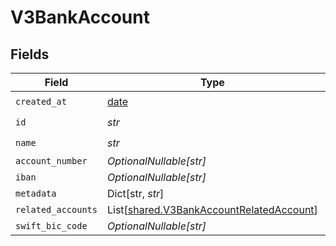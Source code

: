 # V3BankAccount


## Fields

| Field                                                                                          | Type                                                                                           | Required                                                                                       | Description                                                                                    |
| ---------------------------------------------------------------------------------------------- | ---------------------------------------------------------------------------------------------- | ---------------------------------------------------------------------------------------------- | ---------------------------------------------------------------------------------------------- |
| `created_at`                                                                                   | [date](https://docs.python.org/3/library/datetime.html#date-objects)                           | :heavy_check_mark:                                                                             | N/A                                                                                            |
| `id`                                                                                           | *str*                                                                                          | :heavy_check_mark:                                                                             | N/A                                                                                            |
| `name`                                                                                         | *str*                                                                                          | :heavy_check_mark:                                                                             | N/A                                                                                            |
| `account_number`                                                                               | *OptionalNullable[str]*                                                                        | :heavy_minus_sign:                                                                             | N/A                                                                                            |
| `iban`                                                                                         | *OptionalNullable[str]*                                                                        | :heavy_minus_sign:                                                                             | N/A                                                                                            |
| `metadata`                                                                                     | Dict[str, *str*]                                                                               | :heavy_minus_sign:                                                                             | N/A                                                                                            |
| `related_accounts`                                                                             | List[[shared.V3BankAccountRelatedAccount](../../models/shared/v3bankaccountrelatedaccount.md)] | :heavy_minus_sign:                                                                             | N/A                                                                                            |
| `swift_bic_code`                                                                               | *OptionalNullable[str]*                                                                        | :heavy_minus_sign:                                                                             | N/A                                                                                            |